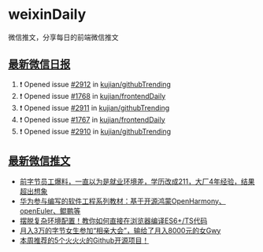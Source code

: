 # weixinDaily
微信推文，分享每日的前端微信推文

## [最新微信日报](https://github.com/kujian/weixinDaily/issues)

<!--START_SECTION:activity-->
1. ❗ Opened issue [#2912](https://github.com/kujian/githubTrending/issues/2912) in [kujian/githubTrending](https://github.com/kujian/githubTrending)
2. ❗ Opened issue [#1768](https://github.com/kujian/frontendDaily/issues/1768) in [kujian/frontendDaily](https://github.com/kujian/frontendDaily)
3. ❗ Opened issue [#2911](https://github.com/kujian/githubTrending/issues/2911) in [kujian/githubTrending](https://github.com/kujian/githubTrending)
4. ❗ Opened issue [#1767](https://github.com/kujian/frontendDaily/issues/1767) in [kujian/frontendDaily](https://github.com/kujian/frontendDaily)
5. ❗ Opened issue [#2910](https://github.com/kujian/githubTrending/issues/2910) in [kujian/githubTrending](https://github.com/kujian/githubTrending)
<!--END_SECTION:activity-->


## [最新微信推文](https://weixin.qdkfweb.cn/)

<!-- BLOG-POST-LIST:START -->
- [前字节员工爆料，一直以为是就业环境差，学历改成211，大厂4年经验，结果超出想象](https://weixin.qdkfweb.cn/53533.html)
- [华为参与编写的软件工程系列教材：基于开源鸿蒙OpenHarmony、openEuler、鲲鹏等](https://weixin.qdkfweb.cn/53553.html)
- [摆脱复杂环境配置！教你如何直接在浏览器编译ES6+/TS代码](https://weixin.qdkfweb.cn/53521.html)
- [月入3万的字节女生参加“相亲大会”，输给了月入8000元的女Gwy](https://weixin.qdkfweb.cn/53543.html)
- [本周推荐的5个火火火的Github开源项目！](https://weixin.qdkfweb.cn/53552.html)
<!-- BLOG-POST-LIST:END -->